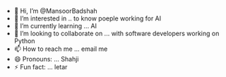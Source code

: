 - 👋 Hi, I’m @MansoorBadshah
- 👀 I’m interested in .. to know poeple working for AI
- 🌱 I’m currently learning ... AI
- 💞️ I’m looking to collaborate on ... with software developers working on Python
- 📫 How to reach me ... email me
- 😄 Pronouns: ... Shahji
- ⚡ Fun fact: ... letar

<!---
MansoorBadshah/MansoorBadshah is a ✨ special ✨ repository because its `README.md` (this file) appears on your GitHub profile.
You can click the Preview link to take a look at your changes.
--->
